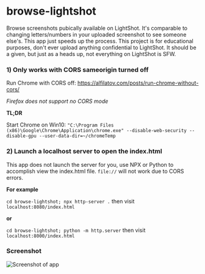 # browse-lightshot
Browse screenshots pubically available on LightShot. It's comparable to changing letters/numbers in your uploaded screenshot to see someone else's. This app just speeds up the process. This project is for educational purposes, don't ever upload anything confidential to LightShot. It should be a given, but just as a heads up, not everything on LightShot is SFW.

### 1) Only works with CORS sameorigin turned off

Run Chrome with CORS off: https://alfilatov.com/posts/run-chrome-without-cors/

*Firefox does not support no CORS mode*

**TL;DR**

Start Chrome on Win10: `"C:\Program Files (x86)\Google\Chrome\Application\chrome.exe" --disable-web-security --disable-gpu --user-data-dir=~/chromeTemp`

### 2) Launch a localhost server to open the index.html

This app does not launch the server for you, use NPX or Python to accomplish view the index.html file. `file://` will not work due to CORS errors.

**For example**

`cd browse-lightshot; npx http-server .` then visit `localhost:8080/index.html`

**or**

`cd browse-lightshot; python -m http.server` then visit `localhost:8000/index.html`

### Screenshot

![Screenshot of app](https://user-images.githubusercontent.com/6013871/71645958-c851f480-2cad-11ea-9a4b-3bc5b5be4cd4.png)
